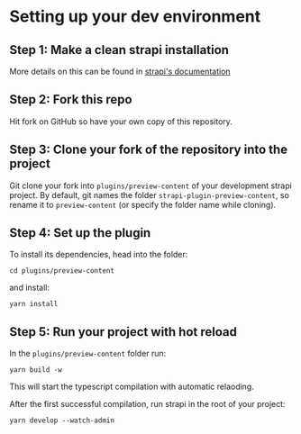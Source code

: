 # Setting up your dev environment

## Step 1: Make a clean strapi installation

More details on this can be found in [strapi's documentation](https://strapi.io/documentation/developer-docs/latest/getting-started/quick-start.html)

## Step 2: Fork this repo

Hit fork on GitHub so have your own copy of this repository.

## Step 3: Clone your fork of the repository into the project

Git clone your fork into `plugins/preview-content` of your development strapi project. By default, git names the folder `strapi-plugin-preview-content`, so rename it to `preview-content` (or specify the folder name while cloning).

## Step 4: Set up the plugin

To install its dependencies, head into the folder:

```cd plugins/preview-content```

and install:

```yarn install```

## Step 5: Run your project with hot reload

In the `plugins/preview-content` folder run:

```yarn build -w```

This will start the typescript compilation with automatic relaoding.

After the first successful compilation, run strapi in the root of your project:

```yarn develop --watch-admin```